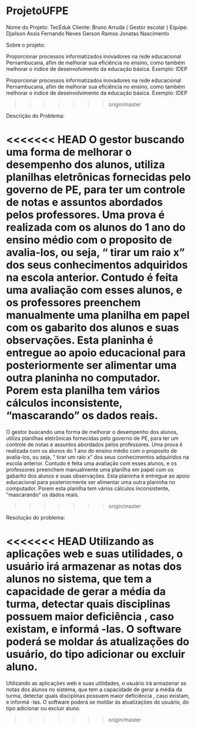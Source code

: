 ﻿# ProjetoUFPE

Nome do Projeto: TecEduk
Cliente: Bruno Arruda ( Gestor escolar )
Equipe: Djailson Assis
	 Fernando Neves
	 Gerson Ramos
	 Jonatas Nascimento



Sobre o projeto:


Proporcionar processos informatizados inovadores na rede educacional Pernambucana, 
afim de melhorar sua eficiência no ensino, como também melhorar o índice de desenvolvimento da educação básica. 
Exemplo: IDEP

Proporcionar processos informatizados inovadores na rede educacional Pernambucana, afim de melhorar sua eficiência no ensino, como também melhorar o índice de desenvolvimento da educação básica. Exemplo: IDEP
>>>>>>> origin/master

Descrição do Problema:

<<<<<<< HEAD
O gestor buscando uma forma de melhorar o desempenho dos alunos, utiliza planilhas eletrônicas fornecidas pelo governo de PE,
 para ter um controle de notas e assuntos abordados pelos professores. Uma prova é realizada com os alunos do 1 ano do ensino médio
 com o proposito de avalia-los, ou seja, “ tirar um raio x” dos seus conhecimentos adquiridos na escola anterior. Contudo é feita uma avaliação
 com esses alunos, e os professores preenchem manualmente uma planilha em papel com os gabarito dos alunos e suas observações.
 Esta planinha é entregue ao apoio educacional para posteriormente ser alimentar uma outra planinha no computador. 
Porem esta planilha tem vários cálculos inconsistente, “mascarando” os dados reais.
=======
O gestor buscando uma forma de melhorar o desempenho dos alunos, utiliza planilhas eletrônicas fornecidas pelo governo de PE, para ter um controle de notas e assuntos abordados pelos professores. Uma prova é realizada com os alunos do 1 ano do ensino médio com o proposito de avalia-los, ou seja, “ tirar um raio x” dos seus conhecimentos adquiridos na escola anterior. Contudo é feita uma avaliação com esses alunos, e os professores preenchem manualmente uma planilha em papel com os gabarito dos alunos e suas observações. Esta planinha é entregue ao apoio educacional para posteriormente ser alimentar uma outra planinha no computador. Porem esta planilha tem vários cálculos inconsistente, “mascarando” os dados reais.
>>>>>>> origin/master

Resolução do problema:

<<<<<<< HEAD
	Utilizando as aplicações web e suas utilidades, o usuário irá armazenar as notas dos alunos no sistema,
 que tem a capacidade de gerar a média da turma, detectar quais disciplinas possuem maior deficiência , caso existam,
 e informá -las. O software poderá se moldar ás atualizações do usuário, do tipo adicionar ou excluir aluno.
=======
Utilizando as aplicações web e suas utilidades, o usuário irá armazenar as notas dos alunos no sistema, que tem a capacidade de gerar a média da turma, detectar quais disciplinas possuem maior deficiência , caso existam, e informá -las. O software poderá se moldar ás atualizações do usuário, do tipo adicionar ou excluir aluno.
>>>>>>> origin/master
